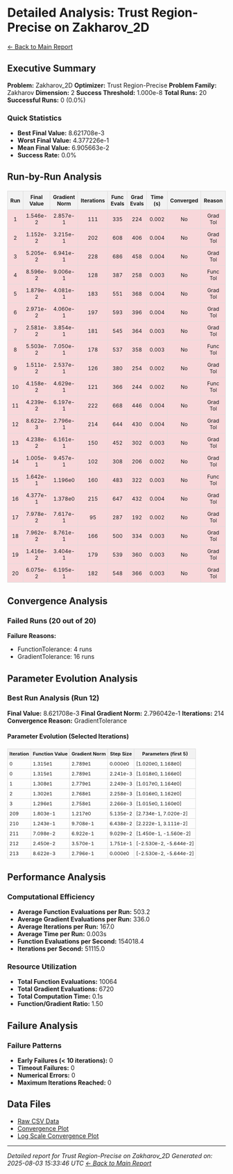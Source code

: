 # Detailed Analysis: Trust Region-Precise on Zakharov_2D
[← Back to Main Report](benchmark_report.md)
## Executive Summary
**Problem:** Zakharov_2D
**Optimizer:** Trust Region-Precise
**Problem Family:** Zakharov
**Dimension:** 2
**Success Threshold:** 1.000e-8
**Total Runs:** 20
**Successful Runs:** 0 (0.0%)

### Quick Statistics
* **Best Final Value:** 8.621708e-3
* **Worst Final Value:** 4.377226e-1
* **Mean Final Value:** 6.905663e-2
* **Success Rate:** 0.0%


## Run-by-Run Analysis
<table style="border-collapse: collapse; width: 100%; margin: 20px 0; font-size: 12px;">
<tr style="background-color: #f2f2f2;">
<th style="border: 1px solid #ddd; padding: 6px; text-align: center;">Run</th>
<th style="border: 1px solid #ddd; padding: 6px; text-align: center;">Final Value</th>
<th style="border: 1px solid #ddd; padding: 6px; text-align: center;">Gradient Norm</th>
<th style="border: 1px solid #ddd; padding: 6px; text-align: center;">Iterations</th>
<th style="border: 1px solid #ddd; padding: 6px; text-align: center;">Func Evals</th>
<th style="border: 1px solid #ddd; padding: 6px; text-align: center;">Grad Evals</th>
<th style="border: 1px solid #ddd; padding: 6px; text-align: center;">Time (s)</th>
<th style="border: 1px solid #ddd; padding: 6px; text-align: center;">Converged</th>
<th style="border: 1px solid #ddd; padding: 6px; text-align: center;">Reason</th>
</tr>
<tr style="background-color: #f8d7da;">
<td style="border: 1px solid #ddd; padding: 6px; text-align: center;">1</td>
<td style="border: 1px solid #ddd; padding: 6px; text-align: center;">1.546e-2</td>
<td style="border: 1px solid #ddd; padding: 6px; text-align: center;">2.857e-1</td>
<td style="border: 1px solid #ddd; padding: 6px; text-align: center;">111</td>
<td style="border: 1px solid #ddd; padding: 6px; text-align: center;">335</td>
<td style="border: 1px solid #ddd; padding: 6px; text-align: center;">224</td>
<td style="border: 1px solid #ddd; padding: 6px; text-align: center;">0.002</td>
<td style="border: 1px solid #ddd; padding: 6px; text-align: center;">No</td>
<td style="border: 1px solid #ddd; padding: 6px; text-align: center;">Grad Tol</td>
</tr>
<tr style="background-color: #f8d7da;">
<td style="border: 1px solid #ddd; padding: 6px; text-align: center;">2</td>
<td style="border: 1px solid #ddd; padding: 6px; text-align: center;">1.152e-2</td>
<td style="border: 1px solid #ddd; padding: 6px; text-align: center;">3.215e-1</td>
<td style="border: 1px solid #ddd; padding: 6px; text-align: center;">202</td>
<td style="border: 1px solid #ddd; padding: 6px; text-align: center;">608</td>
<td style="border: 1px solid #ddd; padding: 6px; text-align: center;">406</td>
<td style="border: 1px solid #ddd; padding: 6px; text-align: center;">0.004</td>
<td style="border: 1px solid #ddd; padding: 6px; text-align: center;">No</td>
<td style="border: 1px solid #ddd; padding: 6px; text-align: center;">Grad Tol</td>
</tr>
<tr style="background-color: #f8d7da;">
<td style="border: 1px solid #ddd; padding: 6px; text-align: center;">3</td>
<td style="border: 1px solid #ddd; padding: 6px; text-align: center;">5.205e-2</td>
<td style="border: 1px solid #ddd; padding: 6px; text-align: center;">6.941e-1</td>
<td style="border: 1px solid #ddd; padding: 6px; text-align: center;">228</td>
<td style="border: 1px solid #ddd; padding: 6px; text-align: center;">686</td>
<td style="border: 1px solid #ddd; padding: 6px; text-align: center;">458</td>
<td style="border: 1px solid #ddd; padding: 6px; text-align: center;">0.004</td>
<td style="border: 1px solid #ddd; padding: 6px; text-align: center;">No</td>
<td style="border: 1px solid #ddd; padding: 6px; text-align: center;">Grad Tol</td>
</tr>
<tr style="background-color: #f8d7da;">
<td style="border: 1px solid #ddd; padding: 6px; text-align: center;">4</td>
<td style="border: 1px solid #ddd; padding: 6px; text-align: center;">8.596e-2</td>
<td style="border: 1px solid #ddd; padding: 6px; text-align: center;">9.006e-1</td>
<td style="border: 1px solid #ddd; padding: 6px; text-align: center;">128</td>
<td style="border: 1px solid #ddd; padding: 6px; text-align: center;">387</td>
<td style="border: 1px solid #ddd; padding: 6px; text-align: center;">258</td>
<td style="border: 1px solid #ddd; padding: 6px; text-align: center;">0.003</td>
<td style="border: 1px solid #ddd; padding: 6px; text-align: center;">No</td>
<td style="border: 1px solid #ddd; padding: 6px; text-align: center;">Func Tol</td>
</tr>
<tr style="background-color: #f8d7da;">
<td style="border: 1px solid #ddd; padding: 6px; text-align: center;">5</td>
<td style="border: 1px solid #ddd; padding: 6px; text-align: center;">1.879e-2</td>
<td style="border: 1px solid #ddd; padding: 6px; text-align: center;">4.081e-1</td>
<td style="border: 1px solid #ddd; padding: 6px; text-align: center;">183</td>
<td style="border: 1px solid #ddd; padding: 6px; text-align: center;">551</td>
<td style="border: 1px solid #ddd; padding: 6px; text-align: center;">368</td>
<td style="border: 1px solid #ddd; padding: 6px; text-align: center;">0.004</td>
<td style="border: 1px solid #ddd; padding: 6px; text-align: center;">No</td>
<td style="border: 1px solid #ddd; padding: 6px; text-align: center;">Grad Tol</td>
</tr>
<tr style="background-color: #f8d7da;">
<td style="border: 1px solid #ddd; padding: 6px; text-align: center;">6</td>
<td style="border: 1px solid #ddd; padding: 6px; text-align: center;">2.971e-2</td>
<td style="border: 1px solid #ddd; padding: 6px; text-align: center;">4.060e-1</td>
<td style="border: 1px solid #ddd; padding: 6px; text-align: center;">197</td>
<td style="border: 1px solid #ddd; padding: 6px; text-align: center;">593</td>
<td style="border: 1px solid #ddd; padding: 6px; text-align: center;">396</td>
<td style="border: 1px solid #ddd; padding: 6px; text-align: center;">0.004</td>
<td style="border: 1px solid #ddd; padding: 6px; text-align: center;">No</td>
<td style="border: 1px solid #ddd; padding: 6px; text-align: center;">Grad Tol</td>
</tr>
<tr style="background-color: #f8d7da;">
<td style="border: 1px solid #ddd; padding: 6px; text-align: center;">7</td>
<td style="border: 1px solid #ddd; padding: 6px; text-align: center;">2.581e-2</td>
<td style="border: 1px solid #ddd; padding: 6px; text-align: center;">3.854e-1</td>
<td style="border: 1px solid #ddd; padding: 6px; text-align: center;">181</td>
<td style="border: 1px solid #ddd; padding: 6px; text-align: center;">545</td>
<td style="border: 1px solid #ddd; padding: 6px; text-align: center;">364</td>
<td style="border: 1px solid #ddd; padding: 6px; text-align: center;">0.003</td>
<td style="border: 1px solid #ddd; padding: 6px; text-align: center;">No</td>
<td style="border: 1px solid #ddd; padding: 6px; text-align: center;">Grad Tol</td>
</tr>
<tr style="background-color: #f8d7da;">
<td style="border: 1px solid #ddd; padding: 6px; text-align: center;">8</td>
<td style="border: 1px solid #ddd; padding: 6px; text-align: center;">5.503e-2</td>
<td style="border: 1px solid #ddd; padding: 6px; text-align: center;">7.050e-1</td>
<td style="border: 1px solid #ddd; padding: 6px; text-align: center;">178</td>
<td style="border: 1px solid #ddd; padding: 6px; text-align: center;">537</td>
<td style="border: 1px solid #ddd; padding: 6px; text-align: center;">358</td>
<td style="border: 1px solid #ddd; padding: 6px; text-align: center;">0.003</td>
<td style="border: 1px solid #ddd; padding: 6px; text-align: center;">No</td>
<td style="border: 1px solid #ddd; padding: 6px; text-align: center;">Func Tol</td>
</tr>
<tr style="background-color: #f8d7da;">
<td style="border: 1px solid #ddd; padding: 6px; text-align: center;">9</td>
<td style="border: 1px solid #ddd; padding: 6px; text-align: center;">1.511e-2</td>
<td style="border: 1px solid #ddd; padding: 6px; text-align: center;">2.537e-1</td>
<td style="border: 1px solid #ddd; padding: 6px; text-align: center;">126</td>
<td style="border: 1px solid #ddd; padding: 6px; text-align: center;">380</td>
<td style="border: 1px solid #ddd; padding: 6px; text-align: center;">254</td>
<td style="border: 1px solid #ddd; padding: 6px; text-align: center;">0.002</td>
<td style="border: 1px solid #ddd; padding: 6px; text-align: center;">No</td>
<td style="border: 1px solid #ddd; padding: 6px; text-align: center;">Grad Tol</td>
</tr>
<tr style="background-color: #f8d7da;">
<td style="border: 1px solid #ddd; padding: 6px; text-align: center;">10</td>
<td style="border: 1px solid #ddd; padding: 6px; text-align: center;">4.158e-2</td>
<td style="border: 1px solid #ddd; padding: 6px; text-align: center;">4.629e-1</td>
<td style="border: 1px solid #ddd; padding: 6px; text-align: center;">121</td>
<td style="border: 1px solid #ddd; padding: 6px; text-align: center;">366</td>
<td style="border: 1px solid #ddd; padding: 6px; text-align: center;">244</td>
<td style="border: 1px solid #ddd; padding: 6px; text-align: center;">0.002</td>
<td style="border: 1px solid #ddd; padding: 6px; text-align: center;">No</td>
<td style="border: 1px solid #ddd; padding: 6px; text-align: center;">Func Tol</td>
</tr>
<tr style="background-color: #f8d7da;">
<td style="border: 1px solid #ddd; padding: 6px; text-align: center;">11</td>
<td style="border: 1px solid #ddd; padding: 6px; text-align: center;">4.239e-2</td>
<td style="border: 1px solid #ddd; padding: 6px; text-align: center;">6.197e-1</td>
<td style="border: 1px solid #ddd; padding: 6px; text-align: center;">222</td>
<td style="border: 1px solid #ddd; padding: 6px; text-align: center;">668</td>
<td style="border: 1px solid #ddd; padding: 6px; text-align: center;">446</td>
<td style="border: 1px solid #ddd; padding: 6px; text-align: center;">0.004</td>
<td style="border: 1px solid #ddd; padding: 6px; text-align: center;">No</td>
<td style="border: 1px solid #ddd; padding: 6px; text-align: center;">Grad Tol</td>
</tr>
<tr style="background-color: #f8d7da;">
<td style="border: 1px solid #ddd; padding: 6px; text-align: center;">12</td>
<td style="border: 1px solid #ddd; padding: 6px; text-align: center;">8.622e-3</td>
<td style="border: 1px solid #ddd; padding: 6px; text-align: center;">2.796e-1</td>
<td style="border: 1px solid #ddd; padding: 6px; text-align: center;">214</td>
<td style="border: 1px solid #ddd; padding: 6px; text-align: center;">644</td>
<td style="border: 1px solid #ddd; padding: 6px; text-align: center;">430</td>
<td style="border: 1px solid #ddd; padding: 6px; text-align: center;">0.004</td>
<td style="border: 1px solid #ddd; padding: 6px; text-align: center;">No</td>
<td style="border: 1px solid #ddd; padding: 6px; text-align: center;">Grad Tol</td>
</tr>
<tr style="background-color: #f8d7da;">
<td style="border: 1px solid #ddd; padding: 6px; text-align: center;">13</td>
<td style="border: 1px solid #ddd; padding: 6px; text-align: center;">4.238e-2</td>
<td style="border: 1px solid #ddd; padding: 6px; text-align: center;">6.161e-1</td>
<td style="border: 1px solid #ddd; padding: 6px; text-align: center;">150</td>
<td style="border: 1px solid #ddd; padding: 6px; text-align: center;">452</td>
<td style="border: 1px solid #ddd; padding: 6px; text-align: center;">302</td>
<td style="border: 1px solid #ddd; padding: 6px; text-align: center;">0.003</td>
<td style="border: 1px solid #ddd; padding: 6px; text-align: center;">No</td>
<td style="border: 1px solid #ddd; padding: 6px; text-align: center;">Grad Tol</td>
</tr>
<tr style="background-color: #f8d7da;">
<td style="border: 1px solid #ddd; padding: 6px; text-align: center;">14</td>
<td style="border: 1px solid #ddd; padding: 6px; text-align: center;">1.005e-1</td>
<td style="border: 1px solid #ddd; padding: 6px; text-align: center;">9.457e-1</td>
<td style="border: 1px solid #ddd; padding: 6px; text-align: center;">102</td>
<td style="border: 1px solid #ddd; padding: 6px; text-align: center;">308</td>
<td style="border: 1px solid #ddd; padding: 6px; text-align: center;">206</td>
<td style="border: 1px solid #ddd; padding: 6px; text-align: center;">0.002</td>
<td style="border: 1px solid #ddd; padding: 6px; text-align: center;">No</td>
<td style="border: 1px solid #ddd; padding: 6px; text-align: center;">Grad Tol</td>
</tr>
<tr style="background-color: #f8d7da;">
<td style="border: 1px solid #ddd; padding: 6px; text-align: center;">15</td>
<td style="border: 1px solid #ddd; padding: 6px; text-align: center;">1.642e-1</td>
<td style="border: 1px solid #ddd; padding: 6px; text-align: center;">1.196e0</td>
<td style="border: 1px solid #ddd; padding: 6px; text-align: center;">160</td>
<td style="border: 1px solid #ddd; padding: 6px; text-align: center;">483</td>
<td style="border: 1px solid #ddd; padding: 6px; text-align: center;">322</td>
<td style="border: 1px solid #ddd; padding: 6px; text-align: center;">0.003</td>
<td style="border: 1px solid #ddd; padding: 6px; text-align: center;">No</td>
<td style="border: 1px solid #ddd; padding: 6px; text-align: center;">Func Tol</td>
</tr>
<tr style="background-color: #f8d7da;">
<td style="border: 1px solid #ddd; padding: 6px; text-align: center;">16</td>
<td style="border: 1px solid #ddd; padding: 6px; text-align: center;">4.377e-1</td>
<td style="border: 1px solid #ddd; padding: 6px; text-align: center;">1.378e0</td>
<td style="border: 1px solid #ddd; padding: 6px; text-align: center;">215</td>
<td style="border: 1px solid #ddd; padding: 6px; text-align: center;">647</td>
<td style="border: 1px solid #ddd; padding: 6px; text-align: center;">432</td>
<td style="border: 1px solid #ddd; padding: 6px; text-align: center;">0.004</td>
<td style="border: 1px solid #ddd; padding: 6px; text-align: center;">No</td>
<td style="border: 1px solid #ddd; padding: 6px; text-align: center;">Grad Tol</td>
</tr>
<tr style="background-color: #f8d7da;">
<td style="border: 1px solid #ddd; padding: 6px; text-align: center;">17</td>
<td style="border: 1px solid #ddd; padding: 6px; text-align: center;">7.978e-2</td>
<td style="border: 1px solid #ddd; padding: 6px; text-align: center;">7.617e-1</td>
<td style="border: 1px solid #ddd; padding: 6px; text-align: center;">95</td>
<td style="border: 1px solid #ddd; padding: 6px; text-align: center;">287</td>
<td style="border: 1px solid #ddd; padding: 6px; text-align: center;">192</td>
<td style="border: 1px solid #ddd; padding: 6px; text-align: center;">0.002</td>
<td style="border: 1px solid #ddd; padding: 6px; text-align: center;">No</td>
<td style="border: 1px solid #ddd; padding: 6px; text-align: center;">Grad Tol</td>
</tr>
<tr style="background-color: #f8d7da;">
<td style="border: 1px solid #ddd; padding: 6px; text-align: center;">18</td>
<td style="border: 1px solid #ddd; padding: 6px; text-align: center;">7.962e-2</td>
<td style="border: 1px solid #ddd; padding: 6px; text-align: center;">8.761e-1</td>
<td style="border: 1px solid #ddd; padding: 6px; text-align: center;">166</td>
<td style="border: 1px solid #ddd; padding: 6px; text-align: center;">500</td>
<td style="border: 1px solid #ddd; padding: 6px; text-align: center;">334</td>
<td style="border: 1px solid #ddd; padding: 6px; text-align: center;">0.003</td>
<td style="border: 1px solid #ddd; padding: 6px; text-align: center;">No</td>
<td style="border: 1px solid #ddd; padding: 6px; text-align: center;">Grad Tol</td>
</tr>
<tr style="background-color: #f8d7da;">
<td style="border: 1px solid #ddd; padding: 6px; text-align: center;">19</td>
<td style="border: 1px solid #ddd; padding: 6px; text-align: center;">1.416e-2</td>
<td style="border: 1px solid #ddd; padding: 6px; text-align: center;">3.404e-1</td>
<td style="border: 1px solid #ddd; padding: 6px; text-align: center;">179</td>
<td style="border: 1px solid #ddd; padding: 6px; text-align: center;">539</td>
<td style="border: 1px solid #ddd; padding: 6px; text-align: center;">360</td>
<td style="border: 1px solid #ddd; padding: 6px; text-align: center;">0.003</td>
<td style="border: 1px solid #ddd; padding: 6px; text-align: center;">No</td>
<td style="border: 1px solid #ddd; padding: 6px; text-align: center;">Grad Tol</td>
</tr>
<tr style="background-color: #f8d7da;">
<td style="border: 1px solid #ddd; padding: 6px; text-align: center;">20</td>
<td style="border: 1px solid #ddd; padding: 6px; text-align: center;">6.075e-2</td>
<td style="border: 1px solid #ddd; padding: 6px; text-align: center;">6.195e-1</td>
<td style="border: 1px solid #ddd; padding: 6px; text-align: center;">182</td>
<td style="border: 1px solid #ddd; padding: 6px; text-align: center;">548</td>
<td style="border: 1px solid #ddd; padding: 6px; text-align: center;">366</td>
<td style="border: 1px solid #ddd; padding: 6px; text-align: center;">0.003</td>
<td style="border: 1px solid #ddd; padding: 6px; text-align: center;">No</td>
<td style="border: 1px solid #ddd; padding: 6px; text-align: center;">Grad Tol</td>
</tr>
</table>

## Convergence Analysis

### Failed Runs (20 out of 20)

**Failure Reasons:**
- FunctionTolerance: 4 runs
- GradientTolerance: 16 runs

## Parameter Evolution Analysis

### Best Run Analysis (Run 12)
**Final Value:** 8.621708e-3
**Final Gradient Norm:** 2.796042e-1
**Iterations:** 214
**Convergence Reason:** GradientTolerance

#### Parameter Evolution (Selected Iterations)

<table style="border-collapse: collapse; width: 100%; margin: 20px 0; font-size: 11px;">
<tr style="background-color: #f2f2f2;">
<th style="border: 1px solid #ddd; padding: 4px;">Iteration</th>
<th style="border: 1px solid #ddd; padding: 4px;">Function Value</th>
<th style="border: 1px solid #ddd; padding: 4px;">Gradient Norm</th>
<th style="border: 1px solid #ddd; padding: 4px;">Step Size</th>
<th style="border: 1px solid #ddd; padding: 4px;">Parameters (first 5)</th>
</tr>
<tr><td style="border: 1px solid #ddd; padding: 4px;">0</td><td style="border: 1px solid #ddd; padding: 4px;">1.315e1</td><td style="border: 1px solid #ddd; padding: 4px;">2.789e1</td><td style="border: 1px solid #ddd; padding: 4px;">0.000e0</td><td style="border: 1px solid #ddd; padding: 4px;">[1.020e0, 1.168e0]</td></tr>
<tr><td style="border: 1px solid #ddd; padding: 4px;">0</td><td style="border: 1px solid #ddd; padding: 4px;">1.315e1</td><td style="border: 1px solid #ddd; padding: 4px;">2.789e1</td><td style="border: 1px solid #ddd; padding: 4px;">2.241e-3</td><td style="border: 1px solid #ddd; padding: 4px;">[1.018e0, 1.166e0]</td></tr>
<tr><td style="border: 1px solid #ddd; padding: 4px;">1</td><td style="border: 1px solid #ddd; padding: 4px;">1.308e1</td><td style="border: 1px solid #ddd; padding: 4px;">2.779e1</td><td style="border: 1px solid #ddd; padding: 4px;">2.249e-3</td><td style="border: 1px solid #ddd; padding: 4px;">[1.017e0, 1.164e0]</td></tr>
<tr><td style="border: 1px solid #ddd; padding: 4px;">2</td><td style="border: 1px solid #ddd; padding: 4px;">1.302e1</td><td style="border: 1px solid #ddd; padding: 4px;">2.768e1</td><td style="border: 1px solid #ddd; padding: 4px;">2.258e-3</td><td style="border: 1px solid #ddd; padding: 4px;">[1.016e0, 1.162e0]</td></tr>
<tr><td style="border: 1px solid #ddd; padding: 4px;">3</td><td style="border: 1px solid #ddd; padding: 4px;">1.296e1</td><td style="border: 1px solid #ddd; padding: 4px;">2.758e1</td><td style="border: 1px solid #ddd; padding: 4px;">2.266e-3</td><td style="border: 1px solid #ddd; padding: 4px;">[1.015e0, 1.160e0]</td></tr>
<tr><td style="border: 1px solid #ddd; padding: 4px;">209</td><td style="border: 1px solid #ddd; padding: 4px;">1.803e-1</td><td style="border: 1px solid #ddd; padding: 4px;">1.217e0</td><td style="border: 1px solid #ddd; padding: 4px;">5.135e-2</td><td style="border: 1px solid #ddd; padding: 4px;">[2.734e-1, 7.020e-2]</td></tr>
<tr><td style="border: 1px solid #ddd; padding: 4px;">210</td><td style="border: 1px solid #ddd; padding: 4px;">1.243e-1</td><td style="border: 1px solid #ddd; padding: 4px;">9.708e-1</td><td style="border: 1px solid #ddd; padding: 4px;">6.438e-2</td><td style="border: 1px solid #ddd; padding: 4px;">[2.222e-1, 3.111e-2]</td></tr>
<tr><td style="border: 1px solid #ddd; padding: 4px;">211</td><td style="border: 1px solid #ddd; padding: 4px;">7.098e-2</td><td style="border: 1px solid #ddd; padding: 4px;">6.922e-1</td><td style="border: 1px solid #ddd; padding: 4px;">9.029e-2</td><td style="border: 1px solid #ddd; padding: 4px;">[1.450e-1, -1.560e-2]</td></tr>
<tr><td style="border: 1px solid #ddd; padding: 4px;">212</td><td style="border: 1px solid #ddd; padding: 4px;">2.450e-2</td><td style="border: 1px solid #ddd; padding: 4px;">3.570e-1</td><td style="border: 1px solid #ddd; padding: 4px;">1.751e-1</td><td style="border: 1px solid #ddd; padding: 4px;">[-2.530e-2, -5.644e-2]</td></tr>
<tr><td style="border: 1px solid #ddd; padding: 4px;">213</td><td style="border: 1px solid #ddd; padding: 4px;">8.622e-3</td><td style="border: 1px solid #ddd; padding: 4px;">2.796e-1</td><td style="border: 1px solid #ddd; padding: 4px;">0.000e0</td><td style="border: 1px solid #ddd; padding: 4px;">[-2.530e-2, -5.644e-2]</td></tr>
</table>

## Performance Analysis

### Computational Efficiency
- **Average Function Evaluations per Run:** 503.2
- **Average Gradient Evaluations per Run:** 336.0
- **Average Iterations per Run:** 167.0
- **Average Time per Run:** 0.003s
- **Function Evaluations per Second:** 154018.4
- **Iterations per Second:** 51115.0
### Resource Utilization
- **Total Function Evaluations:** 10064
- **Total Gradient Evaluations:** 6720
- **Total Computation Time:** 0.1s
- **Function/Gradient Ratio:** 1.50
## Failure Analysis

### Failure Patterns
- **Early Failures (< 10 iterations):** 0
- **Timeout Failures:** 0
- **Numerical Errors:** 0
- **Maximum Iterations Reached:** 0


## Data Files
* [Raw CSV Data](../data/problems/Zakharov_2D_results.csv)
* [Convergence Plot](../plots/Zakharov_2D.png)
* [Log Scale Convergence Plot](../plots/Zakharov_2D_log.png)


---
*Detailed report for Trust Region-Precise on Zakharov_2D*
*Generated on: 2025-08-03 15:33:46 UTC*
*[← Back to Main Report](../benchmark_report.md)*
